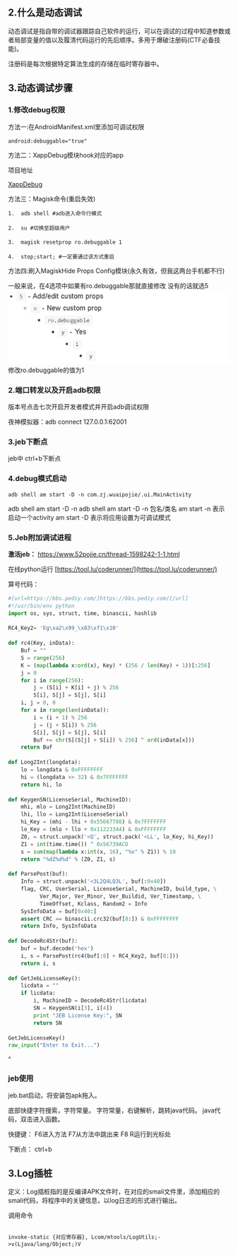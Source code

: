 ## **2.什么是动态调试**

动态调试是指自带的调试器跟踪自己软件的运行，可以在调试的过程中知道参数或者局部变量的值以及履清代码运行的先后顺序。多用于爆破注册码(CTF必备技能)。

注册码是每次根据特定算法生成的存储在临时寄存器中。

## **3.动态调试步骤**

### 1.修改debug权限
方法一:在AndroidManifest.xml里添加可调试权限
```xml
android:debuggable="true"
```

方法二：XappDebug模块hook对应的app

项目地址

[XappDebug](https://github.com/Palatis/XAppDebug)

方法三：Magisk命令(重启失效)

```
1.  adb shell #adb进入命令行模式
    
2.  su #切换至超级用户
    
3.  magisk resetprop ro.debuggable 1
    
4.  stop;start; #一定要通过该方式重启
```

方法四:刷入MagiskHide Props Config模块(永久有效，但我这两台手机都不行)

一般来说，在4选项中如果有ro.debuggable那就直接修改
没有的话就选5
![](.topwrite/assets/image_1741613897044.png)
修改ro.debuggable的值为1


### 2.端口转发以及开启adb权限


版本号点击七次开启开发者模式并开启adb调试权限

夜神模拟器：adb connect 127.0.0.1:62001

### 3.jeb下断点
jeb中
ctrl+b下断点 

### 4.debug模式启动


```
adb shell am start -D -n com.zj.wuaipojie/.ui.MainActivity
```
adb shell am start -D -n
adb shell am start -D -n 包名/类名
am start -n 表示启动一个activity
am start -D 表示将应用设置为可调试模式

### 5.Jeb附加调试进程
**激活jeb：**
<https://www.52pojie.cn/thread-1598242-1-1.html>

在线python运行
[https://tool.lu/coderunner/](https://tool.lu/coderunner/)

算号代码：
```python
#[url=https://bbs.pediy.com/]https://bbs.pediy.com/[/url]
#!/usr/bin/env python
import os, sys, struct, time, binascii, hashlib
 
RC4_Key2= 'Eg\xa2\x99_\x83\xf1\x10'
 
def rc4(Key, inData):
    Buf = ""
    S = range(256)
    K = (map(lambda x:ord(x), Key) * (256 / len(Key) + 1))[:256]
    j = 0
    for i in range(256):
        j = (S[i] + K[i] + j) % 256
        S[i], S[j] = S[j], S[i]
    i, j = 0, 0
    for x in range(len(inData)):
        i = (i + 1) % 256
        j = (j + S[i]) % 256
        S[i], S[j] = S[j], S[i]
        Buf += chr(S[(S[j] + S[i]) % 256] ^ ord(inData[x]))
    return Buf
 
def Long2Int(longdata):
    lo = longdata & 0xFFFFFFFF
    hi = (longdata >> 32) & 0x7FFFFFFF
    return hi, lo
 
def KeygenSN(LicenseSerial, MachineID):
    mhi, mlo = Long2Int(MachineID)
    lhi, llo = Long2Int(LicenseSerial)
    hi_Key = (mhi - lhi + 0x55667788) & 0x7FFFFFFF
    lo_Key = (mlo + llo + 0x11223344) & 0xFFFFFFFF
    Z0, = struct.unpack('<Q', struct.pack('<LL', lo_Key, hi_Key))
    Z1 = int(time.time()) ^ 0x56739ACD
    s = sum(map(lambda x:int(x, 16), "%x" % Z1)) % 10
    return "%dZ%d%d" % (Z0, Z1, s)
 
def ParsePost(buf):
    Info = struct.unpack('<3L2Q4LQ3L', buf[:0x40])
    flag, CRC, UserSerial, LicenseSerial, MachineID, build_type, \
          Ver_Major, Ver_Minor, Ver_Buildid, Ver_Timestamp, \
          TimeOffset, Kclass, Random2 = Info
    SysInfoData = buf[0x40:]
    assert CRC == binascii.crc32(buf[8:]) & 0xFFFFFFFF
    return Info, SysInfoData
 
def DecodeRc4Str(buf):
    buf = buf.decode('hex')
    i, s = ParsePost(rc4(buf[:8] + RC4_Key2, buf[8:]))
    return i, s
 
def GetJebLicenseKey():
    licdata = ""
    if licdata:
        i, MachineID = DecodeRc4Str(licdata)
        SN = KeygenSN(i[3], i[4])
        print "JEB License Key:", SN
        return SN
 
GetJebLicenseKey()
raw_input("Enter to Exit...")

```
^
### **jeb使用**
jeb.bat启动，将安装包apk拖入。

底部快捷字符搜索，字符常量。
字符常量，右键解析，跳转java代码。
java代码，双击进入函数。

快捷键：
F6进入方法
F7从方法中跳出来
F8
R运行到光标处

下断点：
ctrl+b

## **3.Log插桩**

定义：Log插桩指的是反编译APK文件时，在对应的smali文件里，添加相应的smali代码，将程序中的关键信息，以log日志的形式进行输出。

调用命令
```smali

invoke-static {对应寄存器}, Lcom/mtools/LogUtils;->v(Ljava/lang/Object;)V

```

